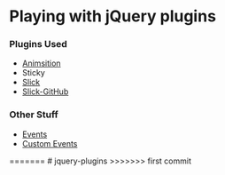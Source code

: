 <h1>Playing with jQuery plugins</h1>
<h3>Plugins Used</h3>
<ul>
	<li><a href="http://git.blivesta.com/animsition/">Animsition</a></li>
	<li><a href="http://stickyjs.com/"></a>Sticky</li>
	<li><a href="http://kenwheeler.github.io/slick/#settings">Slick</a></li>
	<li><a href="https://github.com/kenwheeler/slick/">Slick-GitHub</a></li>
</ul>
<h3>Other Stuff</h3>
<ul>
	<li><a href="http://learn.jquery.com/events/">Events</a></li>
	<li><a href="https://learn.jquery.com/events/introduction-to-custom-events/">Custom Events</a></li>
</ul>
=======
# jquery-plugins
>>>>>>> first commit

